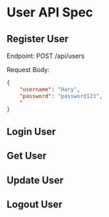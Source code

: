 # User API Spec

## Register User 

Endpoint: POST /api/users

Request Body:
```json
{
    "username": "Hary",
    "password": "password123",
    "
}
```

## Login User

## Get User

## Update User

## Logout User 